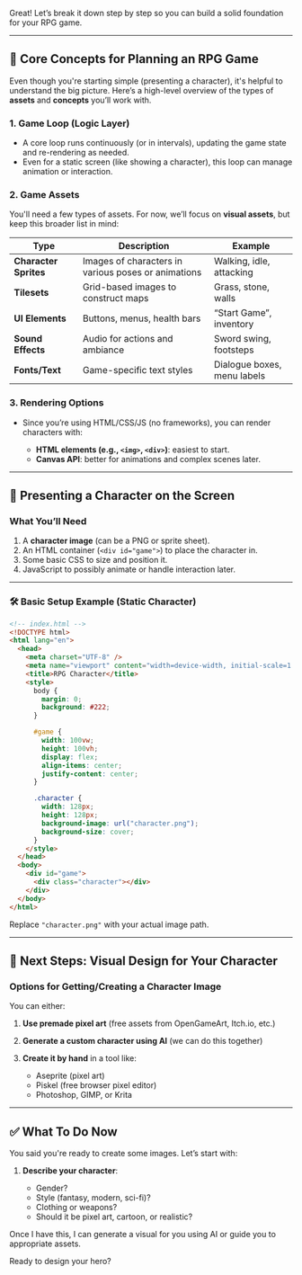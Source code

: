 Great! Let’s break it down step by step so you can build a solid foundation for your RPG game.

---

## 🧠 Core Concepts for Planning an RPG Game

Even though you're starting simple (presenting a character), it's helpful to understand the big picture. Here’s a high-level overview of the types of **assets** and **concepts** you’ll work with.

### 1. **Game Loop (Logic Layer)**

- A core loop runs continuously (or in intervals), updating the game state and re-rendering as needed.
- Even for a static screen (like showing a character), this loop can manage animation or interaction.

### 2. **Game Assets**

You'll need a few types of assets. For now, we’ll focus on **visual assets**, but keep this broader list in mind:

| Type                  | Description                                         | Example                     |
| --------------------- | --------------------------------------------------- | --------------------------- |
| **Character Sprites** | Images of characters in various poses or animations | Walking, idle, attacking    |
| **Tilesets**          | Grid-based images to construct maps                 | Grass, stone, walls         |
| **UI Elements**       | Buttons, menus, health bars                         | “Start Game”, inventory     |
| **Sound Effects**     | Audio for actions and ambiance                      | Sword swing, footsteps      |
| **Fonts/Text**        | Game-specific text styles                           | Dialogue boxes, menu labels |

### 3. **Rendering Options**

- Since you’re using HTML/CSS/JS (no frameworks), you can render characters with:

  - **HTML elements (e.g., `<img>`, `<div>`)**: easiest to start.
  - **Canvas API**: better for animations and complex scenes later.

---

## 👤 Presenting a Character on the Screen

### What You’ll Need

1. A **character image** (can be a PNG or sprite sheet).
2. An HTML container (`<div id="game">`) to place the character in.
3. Some basic CSS to size and position it.
4. JavaScript to possibly animate or handle interaction later.

---

### 🛠️ Basic Setup Example (Static Character)

```html
<!-- index.html -->
<!DOCTYPE html>
<html lang="en">
  <head>
    <meta charset="UTF-8" />
    <meta name="viewport" content="width=device-width, initial-scale=1.0" />
    <title>RPG Character</title>
    <style>
      body {
        margin: 0;
        background: #222;
      }

      #game {
        width: 100vw;
        height: 100vh;
        display: flex;
        align-items: center;
        justify-content: center;
      }

      .character {
        width: 128px;
        height: 128px;
        background-image: url("character.png");
        background-size: cover;
      }
    </style>
  </head>
  <body>
    <div id="game">
      <div class="character"></div>
    </div>
  </body>
</html>
```

Replace `"character.png"` with your actual image path.

---

## 🎨 Next Steps: Visual Design for Your Character

### Options for Getting/Creating a Character Image

You can either:

1. **Use premade pixel art** (free assets from OpenGameArt, Itch.io, etc.)
2. **Generate a custom character using AI** (we can do this together)
3. **Create it by hand** in a tool like:

   - Aseprite (pixel art)
   - Piskel (free browser pixel editor)
   - Photoshop, GIMP, or Krita

---

## ✅ What To Do Now

You said you're ready to create some images. Let’s start with:

1. **Describe your character**:

   - Gender?
   - Style (fantasy, modern, sci-fi)?
   - Clothing or weapons?
   - Should it be pixel art, cartoon, or realistic?

Once I have this, I can generate a visual for you using AI or guide you to appropriate assets.

Ready to design your hero?
